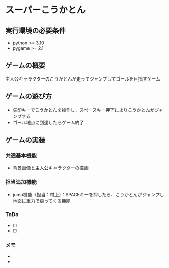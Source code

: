 # スーパーこうかとん

## 実行環境の必要条件
* python >= 3.10
* pygame >= 2.1

## ゲームの概要
主人公キャラクターのこうかとんが走ってジャンプしてゴールを目指すゲーム

## ゲームの遊び方
* 矢印キーでこうかとんを操作し，スペースキー押下によりこうかとんがジャンプする
* ゴール地点に到達したらゲーム終了

## ゲームの実装
### 共通基本機能
* 背景画像と主人公キャラクターの描画

### 担当追加機能
* jump機能（担当：村上）：SPACEキーを押したら、こうかとんがジャンプし地面に重力で戻ってくる機能

### ToDo
- [ ] 
- [ ] 

### メモ
* 
* 
